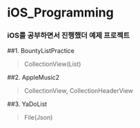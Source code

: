 iOS_Programming
===============

### iOS를 공부하면서 진행했더 예제 프로젝트

##1. BountyListPractice
> CollectionView(List)

##2. AppleMusic2
> CollectionView, CollectionHeaderView

##3. YaDoList
> File(Json)
